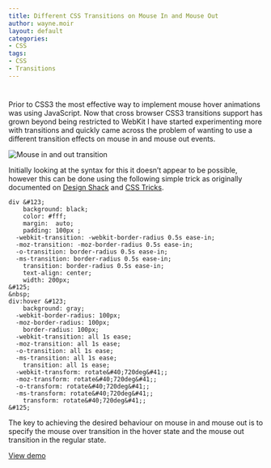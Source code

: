 ```yaml
---
title: Different CSS Transitions on Mouse In and Mouse Out
author: wayne.moir
layout: default
categories:
- CSS
tags:
- CSS
- Transitions
---
```

# 

Prior to CSS3 the most effective way to implement mouse hover animations was using JavaScript. Now that cross browser CSS3 transitions support has grown beyond being restricted to WebKit I have started experimenting more with transitions and quickly came across the problem of wanting to use a different transition effects on mouse in and mouse out events.

![Mouse in and out transition][1]

 [1]: http://www.waynemoir.com/wp-content/uploads/2012/01/mouseinout.jpg "Mouse In Out"

Initially looking at the syntax for this it doesn’t appear to be possible, however this can be done using the following simple trick as originally documented on [Design Shack][2] and [CSS Tricks][3].

 [2]: http://www.designshack.net/articles/css/mastering-mouse-enter-and-exit-events-with-css-transitions/
 [3]: http://css-tricks.com/different-transitions-for-hover-on-hover-off/

    div &#123;
        background: black;
        color: #fff;
        margin:  auto;
        padding: 100px ;
      -webkit-transition: -webkit-border-radius 0.5s ease-in;
      -moz-transition: -moz-border-radius 0.5s ease-in;
      -o-transition: border-radius 0.5s ease-in;
      -ms-transition: border-radius 0.5s ease-in;
        transition: border-radius 0.5s ease-in;
        text-align: center;
        width: 200px;
    &#125;
    &nbsp;
    div:hover &#123;
        background: gray;
      -webkit-border-radius: 100px;
      -moz-border-radius: 100px;
        border-radius: 100px;
      -webkit-transition: all 1s ease;
      -moz-transition: all 1s ease;
      -o-transition: all 1s ease;
      -ms-transition: all 1s ease;
        transition: all 1s ease;
      -webkit-transform: rotate&#40;720deg&#41;;
      -moz-transform: rotate&#40;720deg&#41;;
      -o-transform: rotate&#40;720deg&#41;;
      -ms-transform: rotate&#40;720deg&#41;;
        transform: rotate&#40;720deg&#41;;
    &#125;

The key to achieving the desired behaviour on mouse in and mouse out is to specify the mouse over transition in the hover state and the mouse out transition in the regular state.

[View demo][4]

 [4]: http://jsfiddle.net/QKUdx/1/
